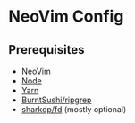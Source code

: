 # NeoVim Config

## Prerequisites

- [NeoVim](https://neovim.io/)
- [Node](https://nodejs.org)
- [Yarn](https://yarnpkg.com/)
- [BurntSushi/ripgrep](https://github.com/BurntSushi/ripgrep)
- [sharkdp/fd](https://github.com/sharkdp/fd) (mostly optional)
